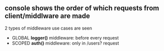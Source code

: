 ## console shows the order of which requests from client/middlware are made ##


2 types of middleware use cases are seen
* GLOBAL **logger()** middleware: before every request
* SCOPED **auth()** middleware: only in /users? request
